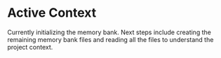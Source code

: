 # Active Context

Currently initializing the memory bank. Next steps include creating the remaining memory bank files and reading all the files to understand the project context.
